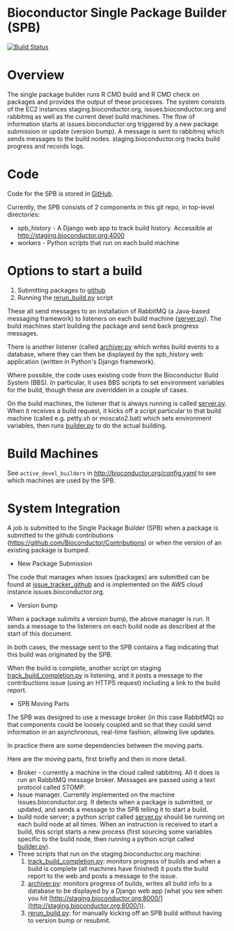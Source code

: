 Bioconductor Single Package Builder (SPB)
=========================================
[![Build
Status](https://travis-ci.org/Bioconductor/packagebuilder.svg)](https://travis-ci.org/Bioconductor/packagebuilder)

Overview
========

The single package builder runs R CMD build and R CMD check on packages and provides the output of these processes. The system consists of the EC2 instances staging.bioconductor.org, issues.bioconductor.org and rabbitmq as well as the current devel build machines. The flow of information starts at issues.bioconductor.org triggered by a new package submission or update (version bump). A message is sent to rabbitmq which sends messages to the build nodes. staging.bioconductor.org tracks build progress and records logs.

Code
====

Code for the SPB is stored in [GitHub](https://github.com/Bioconductor/packagebuilder).

Currently, the SPB consists of 2 components in this git repo, in top-level directories:
  * spb_history - A Django web app to track build history.
  Accessible at http://staging.bioconductor.org:4000
  * workers - Python scripts that run on each build machine

Options to start a build
=========================

1. Submitting packages to [github](https://github.com/Bioconductor/Contributions)
2. Running the [rerun_build.py](spb_history/rerun_build.py) script

These all send messages to an installation of RabbitMQ (a Java-based messaging framework)
to listeners on each build machine ([server.py](workers/server.py)). The build machines
start building the package and send back progress messages.

There is another listener (called [archiver.py](workers/archiver.py) which
writes build events to a database, where they can
then be displayed by the spb_history web application
(written in Python's Django framework).

Where possible, the code uses existing code from the Bioconductor Build
System (BBS). In particular, it uses BBS scripts to set environment variables
for the build, though these are overridden in a couple of cases.

On the build machines, the listener that is always running is called
[server.py](workers/server.py). When it receives a build request, it kicks off a script
particular to that build machine (called e.g. petty.sh or moscato2.bat)
which sets environment variables, then runs [builder.py](workers/builder.py) to do the
actual building.

Build Machines
==============

See `active_devel_builders` in http://bioconductor.org/config.yaml
to see which machines are used by the SPB.

System Integration
===========================

A job is submitted to the Single Package Builder (SPB) when a package is submitted to the github contributions
(https://github.com/Bioconductor/Contributions) or when the version of an existing package is bumped.

* New Package Submission

The code that manages when issues (packages) are submitted can be found at
[issue_tracker_github](https://github.com/Bioconductor/issue_tracker_github)
and is implemented on the AWS cloud instance issues.bioconductor.org.

* Version bump

When a package submits a version bump, the above manager is run.
It sends a message to the listeners on each build node as described
at the start of this document.

In both cases, the message sent to the  SPB contains a flag indicating that this build was
originated by the SPB.

When the build is complete, another script on staging
[track_build_completion.py](spb_history/track_build_completion.py)
is listening, and it posts a message to the contribuctions issue
(using an HTTPS request) including a link to the build report.

* SPB Moving Parts

The SPB was designed to use a message broker (in this case RabbitMQ)
so that components could be loosely coupled and so that they could
send information in an asynchronous, real-time fashion, allowing
live updates.

In practice there are some dependencies between the moving parts.

Here are the moving parts, first briefly and then in more detail.

* Broker - currently a machine in the cloud called
  rabbitmq. All it does is run an RabbitMQ
  message broker. Messages are passed using a text protocol
  called STOMP.
* Issue manager. Currently implemented on the machine
  issues.bioconductor.org. It detects when a package is submitted,
  or updated, and sends a message to the SPB telling it to start a build.
* build node server; a python script called [server.py](workers/server.py) should
  be running on each build node at all times. When an
  instruction is received to start a build, this script
  starts a new process (first sourcing some variables
  specific to the build node, then running a python script
  called [builder.py](workers/builder.py)).
* Three scripts that run on the staging.bioconductor.org machine:
  1. [track_build_completion.py](spb_history/track_build_completion.py): monitors progress
     of builds and when a build is complete (all machines
     have finished) it posts the build report to the web
     and posts a message to the issue.
  2. [archiver.py](workers/archiver.py): monitors progress of builds, writes all build
     info to a database to be displayed by a Django web app
     (what you see when you hit
[http://staging.bioconductor.org:8000/](http://staging.bioconductor.org:8000/)).
  3. [rerun_build.py](spb_history/rerun_build.py): for manually kicking off an SPB build
     without having to version bump or resubmit.
